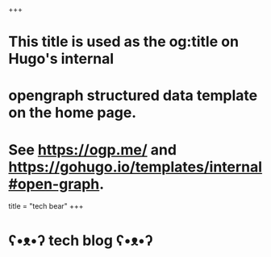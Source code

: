 +++
# This title is used as the og:title on Hugo's internal
# opengraph structured data template on the home page.
# See https://ogp.me/ and https://gohugo.io/templates/internal#open-graph.
title = "tech bear"
+++


# ʕ•ᴥ•ʔ tech blog ʕ•ᴥ•ʔ 


